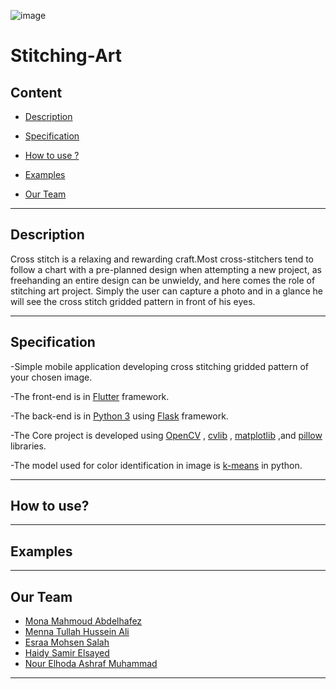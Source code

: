 
![image]( C:\Users\Lenovo\Desktop.png "Title")




# Stitching-Art

## Content
* [Description](#Description)

* [Specification](#Specification)

* [How to use ?](#How-to-use?)

* [Examples](#Examples)

* [Our Team](#Our-Team)

---

## Description
Cross stitch is a relaxing and rewarding craft.Most cross-stitchers tend to follow a chart with a pre-planned design when attempting a new project, as freehanding an entire design can be unwieldy, and here comes the role of stitching art project. Simply the user can capture a photo and in a glance he will see the cross stitch gridded pattern in front of his eyes.


---

## Specification
-Simple mobile application developing cross stitching gridded pattern of your chosen image. 

-The front-end is in [Flutter](https://flutter.dev) framework.

-The back-end is in [Python 3](https://www.python.org/download/releases/3.0/) using [Flask](http://flask.pocoo.org/) framework.

-The Core project is developed using [OpenCV](https://opencv.org/) , [cvlib](https://www.cvlib.net/) , [matplotlib](https://realpython.com/python-matplotlib-guide/) ,and [pillow](https://python-pillow.org/) libraries.

-The model used for color identification in image is [k-means](https://towardsdatascience.com/k-means-clustering-algorithm-applications-evaluation-methods-and-drawbacks-aa03e644b48a) in python. 

---

## How to use?


---
## Examples



---
## Our Team
- [Mona Mahmoud Abdelhafez](https://github.com/monaa12)
- [Menna Tullah Hussein Ali](https://github.com/menna-hussien)
- [Esraa Mohsen Salah](https://github.com/Esraa1moshsen)
- [Haidy Samir Elsayed](https://github.com/HaidySamir1696)
- [Nour Elhoda Ashraf Muhammad](https://github.com/nourelhoda25)

---
